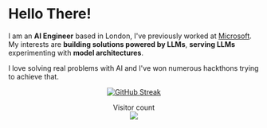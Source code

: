 # Hello There!
I am an **AI Engineer** based in London, I've previously worked at [Microsoft](https://github.com/microsoft). My interests are **building solutions powered by LLMs**, **serving LLMs** experimenting with **model architectures**.

I love solving real problems with AI and I've won numerous hackthons trying to achieve that.

<div align="center"> 

 [![GitHub Streak](https://streak-stats.demolab.com?user=sethupavan12&theme=neon&date_format=j%20M%5B%20Y%5D)](https://git.io/streak-stats)


<p align="center"> 
  Visitor count<br>
  <img src="https://profile-counter.glitch.me/sethupavan12/count.svg" />
</p>
